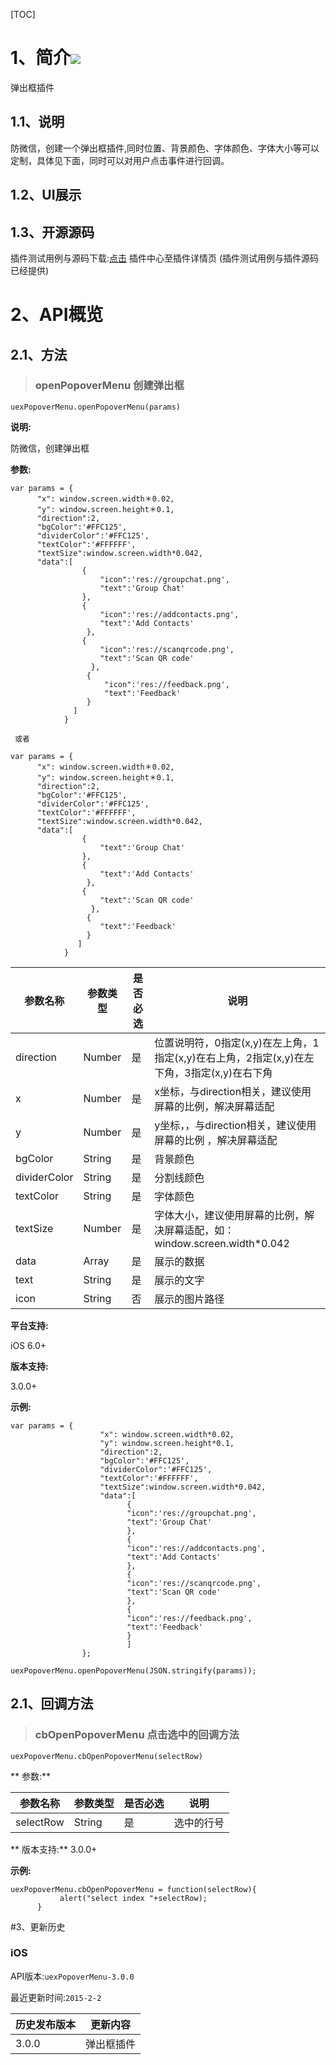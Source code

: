 [TOC]
# 1、简介[![](http://appcan-download.oss-cn-beijing.aliyuncs.com/%E5%85%AC%E6%B5%8B%2Fgf.png)]() 
弹出框插件
## 1.1、说明
防微信，创建一个弹出框插件,同时位置、背景颜色、字体颜色、字体大小等可以定制，具体见下面，同时可以对用户点击事件进行回调。
## 1.2、UI展示
  

## 1.3、开源源码
插件测试用例与源码下载:[点击]() 插件中心至插件详情页 (插件测试用例与插件源码已经提供)

# 2、API概览

## 2.1、方法
> ### openPopoverMenu 创建弹出框

`uexPopoverMenu.openPopoverMenu(params)`  

**说明:**

防微信，创建弹出框    

**参数:**

 ```
var params = {
       "x": window.screen.width＊0.02,
       "y": window.screen.height＊0.1,
       "direction":2,
       "bgColor":'#FFC125',
       "dividerColor":'#FFC125',
       "textColor":'#FFFFFF',
       "textSize":window.screen.width*0.042,
       "data":[
                 {
                     "icon":'res://groupchat.png',
                     "text":'Group Chat'
                 },
                 {
                     "icon":'res://addcontacts.png',
                     "text":'Add Contacts'
                  },
                 {
                     "icon":'res://scanqrcode.png',
                     "text":'Scan QR code'
                   },
                  {
                      "icon":'res://feedback.png',
                      "text":'Feedback'
                  }
               ]
             }
             
  或者
  
var params = {
       "x": window.screen.width＊0.02,
       "y": window.screen.height＊0.1,
       "direction":2,
       "bgColor":'#FFC125',
       "dividerColor":'#FFC125',
       "textColor":'#FFFFFF',
       "textSize":window.screen.width*0.042,
       "data":[
                 {
                     "text":'Group Chat'
                 },
                 {
                     "text":'Add Contacts'
                  },
                 {
                     "text":'Scan QR code'
                   },
                  {
                     "text":'Feedback'
                  }
                ]
             }

 ```
|参数名称|参数类型 | 是否必选|  说明 |
|-----|-----|-----|----- |
| direction | Number | 是 | 位置说明符，0指定(x,y)在左上角，1指定(x,y)在右上角，2指定(x,y)在左下角，3指定(x,y)在右下角 |
| x | Number | 是 | x坐标，与direction相关，建议使用屏幕的比例，解决屏幕适配|
| y | Number | 是 | y坐标，，与direction相关，建议使用屏幕的比例 ，解决屏幕适配|
| bgColor | String | 是 | 背景颜色 |
| dividerColor | String | 是 | 分割线颜色 |
| textColor |String | 是 | 字体颜色 |
| textSize |Number | 是 | 字体大小，建议使用屏幕的比例，解决屏幕适配，如：window.screen.width*0.042 |
| data |Array | 是 | 展示的数据 |
| text|String | 是 | 展示的文字 |
| icon |String | 否 | 展示的图片路径 |

**平台支持:**


iOS 6.0+

**版本支持:**

3.0.0+

**示例:**

```
var params = {
                    "x": window.screen.width*0.02,
                    "y": window.screen.height*0.1,
                    "direction":2,
                    "bgColor":'#FFC125',
                    "dividerColor":'#FFC125',
                    "textColor":'#FFFFFF',
                    "textSize":window.screen.width*0.042,
                    "data":[
                          {
                          "icon":'res://groupchat.png',
                          "text":'Group Chat'
                          },
                          {
                          "icon":'res://addcontacts.png',
                          "text":'Add Contacts'
                          },
                          {
                          "icon":'res://scanqrcode.png',
                          "text":'Scan QR code'
                          },
                          {
                          "icon":'res://feedback.png',
                          "text":'Feedback'
                          }
                          ]
                };
                uexPopoverMenu.openPopoverMenu(JSON.stringify(params));
```




## 2.1、回调方法

> ###  cbOpenPopoverMenu 点击选中的回调方法   

`uexPopoverMenu.cbOpenPopoverMenu(selectRow)  `

** 参数:**    

|参数名称|参数类型 | 是否必选|  说明 |
|-----|-----|-----|----- |
| selectRow | String  | 是 | 选中的行号 |

**  版本支持:**
3.0.0+

**示例:**

```
uexPopoverMenu.cbOpenPopoverMenu = function(selectRow){
           alert("select index "+selectRow);
      }

```
#3、更新历史

### iOS

API版本:`uexPopoverMenu-3.0.0`

最近更新时间:`2015-2-2`

| 历史发布版本 | 更新内容 |
| ----- | ----- |
| 3.0.0 | 弹出框插件 |


